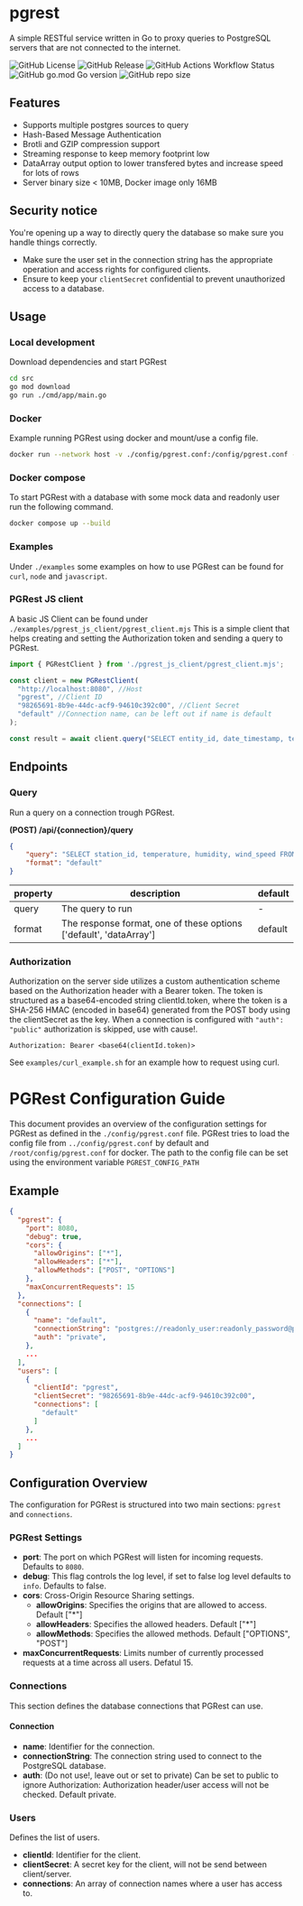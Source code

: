 # pgrest

A simple RESTful service written in Go to proxy queries to PostgreSQL servers that are not connected to the internet.  

![GitHub License](https://img.shields.io/github/license/sogelink-research/pgrest) 
![GitHub Release](https://img.shields.io/github/v/release/sogelink-research/pgrest)
![GitHub Actions Workflow Status](https://img.shields.io/github/actions/workflow/status/sogelink-research/pgrest/docker-publish.yml) 
![GitHub go.mod Go version](https://img.shields.io/github/go-mod/go-version/sogelink-research/pgrest?filename=.%2Fsrc%2Fgo.mod)
![GitHub repo size](https://img.shields.io/github/repo-size/sogelink-research/pgrest)

## Features

- Supports multiple postgres sources to query
- Hash-Based Message Authentication
- Brotli and GZIP compression support
- Streaming response to keep memory footprint low
- DataArray output option to lower transfered bytes and increase speed for lots of rows
- Server binary size < 10MB, Docker image only 16MB

## Security notice

You're opening up a way to directly query the database so make sure you handle things correctly.

- Make sure the user set in the connection string has the appropriate operation and access rights for configured clients.
- Ensure to keep your `clientSecret` confidential to prevent unauthorized access to a database.

## Usage

### Local development

Download dependencies and start PGRest

```sh
cd src
go mod download
go run ./cmd/app/main.go
```

### Docker

Example running PGRest using docker and mount/use a config file.

```sh
docker run --network host -v ./config/pgrest.conf:/config/pgrest.conf -e PGREST_CONFIG_PATH="/config/pgrest.conf" ghcr.io/sogelink-research/pgrest:latest
```

### Docker compose

To start PGRest with a database with some mock data and readonly user run the following command.

```sh
docker compose up --build
```

### Examples

Under `./examples` some examples on how to use PGRest can be found for `curl`, `node` and `javascript`.

### PGRest JS client

A basic JS Client can be found under `./examples/pgrest_js_client/pgrest_client.mjs` This is a simple client that helps creating and setting the Authorization token and sending a query to PGRest.

```js
import { PGRestClient } from './pgrest_js_client/pgrest_client.mjs';

const client = new PGRestClient(
  "http://localhost:8080", //Host
  "pgrest", //Client ID
  "98265691-8b9e-44dc-acf9-94610c392c00", //Client Secret
  "default" //Connection name, can be left out if name is default
);

const result = await client.query("SELECT entity_id, date_timestamp, temperature, humidity, wind_direction, precipitation FROM weather WHERE entity_id = 2 ORDER BY date_timestamp desc limit 10");
```

## Endpoints

### Query

Run a query on a connection trough PGRest.

**(POST) /api/{connection}/query**

```json
{
    "query": "SELECT station_id, temperature, humidity, wind_speed FROM weather_station_measurement WHERE station_id = 1",
    "format": "default"
}
```

|property|description|default|
|-|-|-|
|query|The query to run|-|
|format|The response format, one of these options ['default', 'dataArray']|default|

### Authorization

Authorization on the server side utilizes a custom authentication scheme based on the Authorization header with a Bearer token. The token is structured as a base64-encoded string clientId.token, where the token is a SHA-256 HMAC (encoded in base64) generated from the POST body using the clientSecret as the key. When a connection is configured with `"auth": "public"` authorization is skipped, use with cause!.

```
Authorization: Bearer <base64(clientId.token)>
```

See `examples/curl_example.sh` for an example how to request using curl.

# PGRest Configuration Guide

This document provides an overview of the configuration settings for PGRest as defined in the `./config/pgrest.conf` file. PGRest tries to load the config file from `../config/pgrest.conf` by default and `/root/config/pgrest.conf` for docker. The path to the config file can be set using the environment variable `PGREST_CONFIG_PATH`

## Example

```json
{
  "pgrest": {
    "port": 8080,
    "debug": true,
    "cors": {
      "allowOrigins": ["*"],
      "allowHeaders": ["*"],
      "allowMethods": ["POST", "OPTIONS"]
    },
    "maxConcurrentRequests": 15
  },
  "connections": [
    {
      "name": "default",
      "connectionString": "postgres://readonly_user:readonly_password@pgrest-test-db:5432/postgres",
      "auth": "private",
    },
    ...
  ],
  "users": [
    {
      "clientId": "pgrest",
      "clientSecret": "98265691-8b9e-44dc-acf9-94610c392c00",
      "connections": [
        "default"
      ]
    },
    ...
  ]
}
```

## Configuration Overview

The configuration for PGRest is structured into two main sections: `pgrest` and `connections`.

### PGRest Settings

- **port**: The port on which PGRest will listen for incoming requests. Defaults to `8080`.
- **debug**: This flag controls the log level, if set to false log level defaults to `info`. Defaults to false.
- **cors**: Cross-Origin Resource Sharing settings.
  - **allowOrigins**: Specifies the origins that are allowed to access. Default ["*"]
  - **allowHeaders**: Specifies the allowed headers. Default ["*"]
  - **allowMethods**: Specifies the allowed methods. Default ["OPTIONS", "POST"]
- **maxConcurrentRequests**: Limits number of currently processed requests at a time across all users. Defatul 15.

### Connections

This section defines the database connections that PGRest can use.

#### Connection

- **name**: Identifier for the connection.
- **connectionString**: The connection string used to connect to the PostgreSQL database.
- **auth**: (Do not use!, leave out or set to private) Can be set to public to ignore Authorization: Authorization header/user access will not be checked. Default private.

### Users

Defines the list of users.

- **clientId**: Identifier for the client.
- **clientSecret**: A secret key for the client, will not be send between client/server.
- **connections**: An array of connection names where a user has access to.
